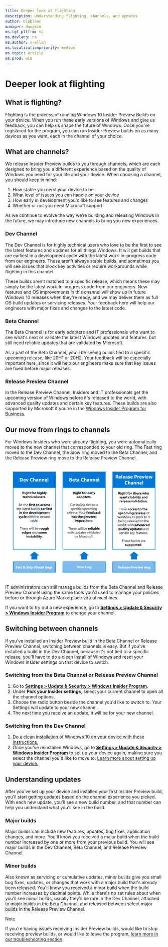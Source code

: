 ```yaml
---
title: Deeper look at flighting
description: Understanding flighting, channels, and updates
author: bleblanc
manager: dougkim
ms.tgt_pltfrm: na
ms.devlang: na
ms.author: v-allsh
ms.localizationpriority: medium
ms.topic: article
ms.prod: w10
---
```


# Deeper look at flighting

## What is flighting?
Flighting is the process of running Windows 10 Insider Preview Builds on your device. When you run these early versions of Windows and give us feedback, you can help us shape the future of Windows. Once you've registered for the program, you can run Insider Preview builds on as many devices as you want, each in the channel of your choice.

## What are channels?
We release Insider Preview builds to you through channels, which are each designed to bring you a different experience based on the quality of Windows you need for your life and your device. When choosing a channel, you should keep in mind:

1. How stable you need your device to be
2. What level of issues you can handle on your device
3. How early in development you'd like to see features and changes
4. Whether or not you need Microsoft support

As we continue to evolve the way we’re building and releasing Windows in the future, we may introduce new channels to bring you new experiences.

### Dev Channel
The Dev Channel is for highly technical users who love to be the first to see the latest features and updates for all things Windows. It will get builds that are earliest in a development cycle with the latest work-in-progress code from our engineers. These aren't always stable builds, and sometimes you will see issues that block key activities or require workarounds while flighting in this channel.

These builds aren't matched to a specific release, which means these may simply be the latest work-in-progress code from our engineers. New features and OS improvements in this channel will show up in future Windows 10 releases when they're ready, and we may deliver them as full OS build updates or servicing releases. Your feedback here will help our engineers with major fixes and changes to the latest code.

### Beta Channel
The Beta Channel is for early adopters and IT professionals who want to see what's next or validate the latest Windows updates and features, but still need reliable updates that are validated by Microsoft.

As a part of the Beta Channel, you'll be seeing builds tied to a specific upcoming release, like 20H1 or 20H2. Your feedback will be especially important here, since it will help our engineers make sure that key issues are fixed before major releases.

### Release Preview Channel
In the Release Preview Channel, Insiders and IT professionals get the upcoming version of Windows before it's released to the world, with advanced quality updates and certain key features. These builds are also supported by Microsoft if you're in the [Windows Insider Program for Business](https://docs.microsoft.com/windows-insider/at-work-pro/).

## Our move from rings to channels

For Windows Insiders who were already flighting, you were automatically moved to the new channel that corresponded to your old ring. The Fast ring moved to the Dev Channel, the Slow ring moved to the Beta Channel, and the Release Preview ring move to the Release Preview Channel.

![Moving to channels](images/ChannelsMove.png "Channels overview and how rings move to them.")

IT administrators can still manage builds from the Beta Channel and Release Preview Channel using the same tools you'd used to manage your policies before or through Azure Marketplace virtual machines.

If you want to try out a new experience, go to **[Settings > Update & Security > Windows Insider Program](https://aka.ms/WIPSettings)** to change your channel. 

## Switching between channels

If you've installed an Insider Preview build in the Beta Channel or Release Preview Channel, switching between channels is easy. But if you've installed a build in the Dev Channel, because it's not tied to a specific release, you'll have to do a clean install of Windows and reset your Windows Insider settings on that device to switch.

### Switching from the Beta Channel or Release Preview Channel

1. Go to **[Settings > Update & Security > Windows Insider Program](https://aka.ms/WIPSettings)**.
2. Under **Pick your Insider settings**, select your current channel to open all the channel options. 
3. Choose the radio button beside the channel you'd like to switch to. Your Settings will update to your new channel.
4. The next time you receive an update, it will be for your new channel.

### Switching from the Dev Channel
1. [Do a clean installation of Windows 10 on your device with these instructions.](https://docs.microsoft.com/windows-insider/at-home/ISOs#clean-installation-with-a-Windows-10-ISO)
2. Once you've reinstalled Windows, go to **[Settings > Update & Security > Windows Insider Program](https://aka.ms/WIPSettings)** to set up your device again, making sure you select the channel you'd like to move to. [Learn more about setting up your device.](https://docs.microsoft.com/windows-insider/at-home/get-started) 

## Understanding updates

After you've set up your device and installed your first Insider Preview build, you'll start getting updates based on the channel experience you picked. With each new update, you'll see a new build number, and that number can help you understand what you'll see in the build.

### Major builds
Major builds can include new features, updates, bug fixes, application changes, and more. You'll know you received a major build when the build number increased by one or more from your previous build. You will see major builds in the Dev Channel, Beta Channel, and Release Preview Channel.

### Minor builds
Also known as servicing or cumulative updates, minor builds give you small bug fixes, updates, or changes that work with a major build that's already been released. You'll know you received a minor build when the build number increases by decimal points. While there's no set rules about when you'll see minor builds, usually they'll be rare in the Dev Channel, attached to major builds in the Beta Channel, and released between select major builds in the Release Preview Channel.


> [!NOTE] 
>If you're having issues receiving Insider Preview builds, would like to stop receiving preview builds, or would like to leave the program, [learn more in our troubleshooting section](https://docs.microsoft.com/windows-insider/at-home/troubleshooting).
